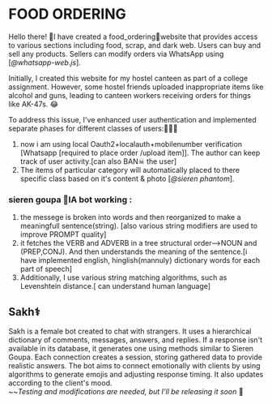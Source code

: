 # FOOD ORDERING
Hello there! 💫I have created a food_ordering🥗website that provides access to various sections including food, scrap, and dark web. Users can buy and sell any products. Sellers can modify orders via WhatsApp using [*@whatsapp-web.js*].

Initially, I created this website for my hostel canteen as part of a college assignment. However, some hostel friends uploaded inappropriate items like alcohol and guns, leading to canteen workers receiving orders for things like AK-47s. 😂

To address this issue, I've enhanced user authentication and implemented separate phases for different classes of users:👨🏽‍💻
1) now i am using local Oauth2+localauth+mobilenumber verification [Whatsapp [required to place order /upload item]]. The author can keep track of user activity.[can also BAN☠ the user]
2) The items of particular category will automatically placed to there specific class based on it's content & photo [*@sieren phantom*]. 

### **sieren goupa** 🤖IA bot working :
1) the messege is broken into words and then reorganized to make a meaningfull sentence(string). [also various string modifiers are used to improve PROMPT quality]
2) it fetches the VERB and ADVERB in a tree structural order-->NOUN and (PREP,CONJ). And then understands the meaning of the sentence.[i have implemented english, hinglish{mannuly} dictionary words for each part of speech]
3) Additionally, I use various string matching algorithms, such as Levenshtein distance.[ can understand human language]

## Sakh⚕️  
Sakh is a female bot created to chat with strangers. It uses a hierarchical dictionary of comments, messages, answers, and replies. If a response isn't available in its database, it generates one using methods similar to Sieren Goupa. Each connection creates a session, storing gathered data to provide realistic answers. The bot aims to connect emotionally with clients by using algorithms to generate emojis and adjusting response timing. It also updates according to the client's mood.  
~~_Testing and modifications are needed, but I'll be releasing it soon_ 🦧